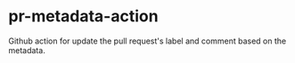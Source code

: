 # pr-metadata-action
Github action for update the pull request's label and comment based on the metadata.

